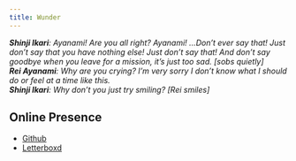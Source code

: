 ```yaml
---
title: Wunder
---
```

***Shinji Ikari**: Ayanami! Are you all right? Ayanami! …Don’t ever say that! Just don’t say that you have nothing else! Just don’t say that! And don’t say goodbye when you leave for a mission, it’s just too sad. [sobs quietly]<br>
**Rei Ayanami**: Why are you crying? I’m very sorry I don’t know what I should do or feel at a time like this.<br>
**Shinji Ikari**: Why don’t you just try smiling?
[Rei smiles]*
## Online Presence
- [Github](https://github.com/stardoom4)
- [Letterboxd](https://letterboxd.com/Celestialentity/)
